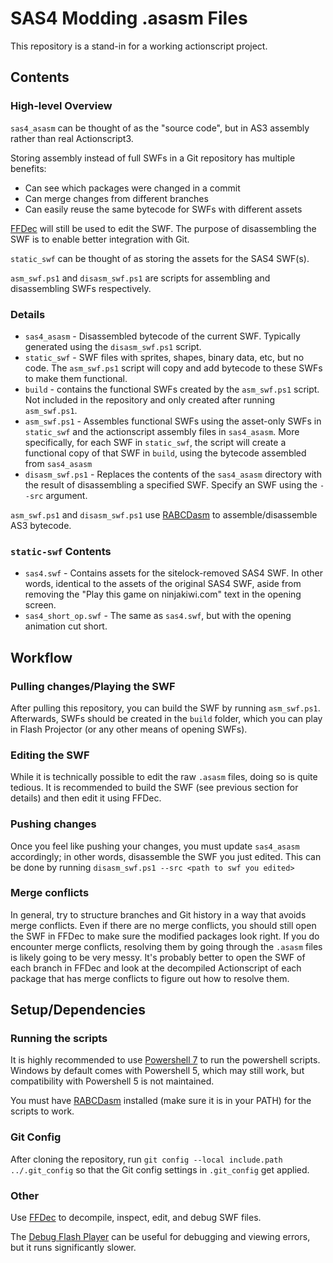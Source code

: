 # SAS4 Modding .asasm Files

This repository is a stand-in for a working actionscript project.

## Contents

### High-level Overview

`sas4_asasm` can be thought of as the "source code", but in AS3 assembly rather than real Actionscript3.

Storing assembly instead of full SWFs in a Git repository has multiple benefits:

* Can see which packages were changed in a commit
* Can merge changes from different branches
* Can easily reuse the same bytecode for SWFs with different assets

[FFDec](https://github.com/jindrapetrik/jpexs-decompiler/tree/master) will still be used to edit the SWF. The purpose of disassembling the SWF is to enable better integration with Git.

`static_swf` can be thought of as storing the assets for the SAS4 SWF(s).

`asm_swf.ps1` and `disasm_swf.ps1` are scripts for assembling and disassembling SWFs respectively.

### Details

* `sas4_asasm` - Disassembled bytecode of the current SWF. Typically generated using the `disasm_swf.ps1` script.
* `static_swf` - SWF files with sprites, shapes, binary data, etc, but no code. The `asm_swf.ps1` script will copy and add bytecode to these SWFs to make them functional.
* `build` - contains the functional SWFs created by the `asm_swf.ps1` script. Not included in the repository and only created after running `asm_swf.ps1`.
* `asm_swf.ps1` - Assembles functional SWFs using the asset-only SWFs in `static_swf` and the actionscript assembly files in `sas4_asasm`. More specifically, for each SWF in `static_swf`, the script will create a functional copy of that SWF in `build`, using the bytecode assembled from `sas4_asasm`
* `disasm_swf.ps1` - Replaces the contents of the `sas4_asasm` directory with the result of disassembling a specified SWF. Specify an SWF using the `--src` argument.

`asm_swf.ps1` and `disasm_swf.ps1` use [RABCDasm](https://github.com/CyberShadow/RABCDAsm) to assemble/disassemble AS3 bytecode.

### `static-swf` Contents

* `sas4.swf` - Contains assets for the sitelock-removed SAS4 SWF. In other words, identical to the assets of the original SAS4 SWF, aside from removing the "Play this game on ninjakiwi.com" text in the opening screen.
* `sas4_short_op.swf` - The same as `sas4.swf`, but with the opening animation cut short.

## Workflow

### Pulling changes/Playing the SWF

After pulling this repository, you can build the SWF by running `asm_swf.ps1`. Afterwards, SWFs should be created in the `build` folder, which you can play in Flash Projector (or any other means of opening SWFs).

### Editing the SWF

While it is technically possible to edit the raw `.asasm` files, doing so is quite tedious. It is recommended to build the SWF (see previous section for details) and then edit it using FFDec.

### Pushing changes

Once you feel like pushing your changes, you must update  `sas4_asasm` accordingly; in other words, disassemble the SWF you just edited. This can be done by running `disasm_swf.ps1 --src <path to swf you edited>`

### Merge conflicts

In general, try to structure branches and Git history in a way that avoids merge conflicts. Even if there are no merge conflicts, you should still open the SWF in FFDec to make sure the modified packages look right. If you do encounter merge conflicts, resolving them by going through the `.asasm` files is likely going to be very messy. It's probably better to open the SWF of each branch in FFDec and look at the decompiled Actionscript of each package that has merge conflicts to figure out how to resolve them.

## Setup/Dependencies

### Running the scripts

It is highly recommended to use [Powershell 7](https://learn.microsoft.com/en-us/powershell/scripting/install/installing-powershell-on-windows?view=powershell-7.3) to run the powershell scripts. Windows by default comes with Powershell 5, which may still work, but compatibility with Powershell 5 is not maintained.

You must have [RABCDasm](https://github.com/CyberShadow/RABCDAsm) installed (make sure it is in your PATH) for the scripts to work.

### Git Config

After cloning the repository, run `git config --local include.path ../.git_config` so that the Git config settings in `.git_config` get applied.

### Other

Use [FFDec](https://github.com/jindrapetrik/jpexs-decompiler/tree/master) to decompile, inspect, edit, and debug SWF files.

The [Debug Flash Player](https://archive.org/details/flashplayer_32_sa_debug_2) can be useful for debugging and viewing errors, but it runs significantly slower.
